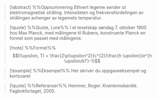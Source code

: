 
> [!abstract] %%Oppsummering
> Ethvert legeme sender ut elektromagnetisk stråling. Intensiteten og frekvensfordelingen av strålingen avhenger av legemets temperatur.


> [!quote] %%Quote, Lore%%
> I et teselskap søndag 7. oktober 1900 hos Max Planck, med målingene til Rubens, konstruerte Planck en formel som passet med målingene.


> [!note] %%Formel%%
> $$I(\upsilon, T) = \frac{2\pi\upsilon^2}{c^{2}}\frac{h \upsilon}{e^{h \upsilon/kT}-1}$$


> [!example] %%Eksempel%%
> Her skriver du oppgaveeksempel og kortsvaret


> [!quote] %%Referanser%%
> Hemmer, Roger. *Kvantemekanikk*. Fagbokforlaget, 2005.